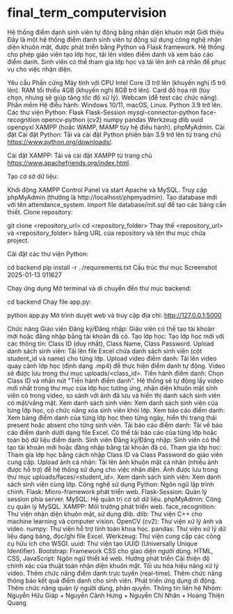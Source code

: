 # final_term_computervision
Hệ thống điểm danh sinh viên tự động bằng nhận diện khuôn mặt
Giới thiệu
Đây là một hệ thống điểm danh sinh viên tự động sử dụng công nghệ nhận diện khuôn mặt, được phát triển bằng Python và Flask framework. Hệ thống cho phép giáo viên tạo lớp học, tải lên video điểm danh và xem báo cáo điểm danh. Sinh viên có thể tham gia lớp học và tải lên ảnh cá nhân để phục vụ cho việc nhận diện.

Yêu cầu
Phần cứng
Máy tính với CPU Intel Core i3 trở lên (khuyến nghị i5 trở lên).
RAM tối thiểu 4GB (khuyến nghị 8GB trở lên).
Card đồ họa rời (tùy chọn, nhưng sẽ giúp tăng tốc độ xử lý).
Webcam (để test các chức năng).
Phần mềm
Hệ điều hành: Windows 10/11, macOS, Linux.
Python 3.9 trở lên.
Các thư viện Python:
Flask
Flask-Session
mysql-connector-python
face-recognition
opencv-python (cv2)
numpy
pandas
Werkzeug
dlib
uuid
openpyxl
XAMPP (hoặc WAMP, MAMP tùy hệ điều hành).
phpMyAdmin.
Cài đặt
Cài đặt Python: Tải và cài đặt Python phiên bản 3.9 trở lên từ trang chủ https://www.python.org/downloads/.

Cài đặt XAMPP: Tải và cài đặt XAMPP từ trang chủ https://www.apachefriends.org/index.html.

Tạo cơ sở dữ liệu:

Khởi động XAMPP Control Panel và start Apache và MySQL.
Truy cập phpMyAdmin (thường là http://localhost/phpmyadmin).
Tạo database mới với tên attendance_system.
Import file database/init.sql để tạo các bảng cần thiết.
Clone repository:

git clone <repository_url>
cd <repository_folder>
Thay thế <repository_url> và <repository_folder> bằng URL của repository và tên thư mục chứa project.

Cài đặt các thư viện Python:

cd backend
pip install -r ../requirements.txt
Cấu trúc thư mục
Screenshot 2025-01-13 011627

Chạy ứng dụng
Mở terminal và di chuyển đến thư mục backend:

cd backend
Chạy file app.py:

python app.py
Mở trình duyệt web và truy cập địa chỉ: http://127.0.0.1:5000

Chức năng
Giáo viên
Đăng ký/Đăng nhập: Giáo viên có thể tạo tài khoản mới hoặc đăng nhập bằng tài khoản đã có.
Tạo lớp học: Tạo lớp học mới với các thông tin: Class ID (duy nhất), Class Name, Class Password.
Upload danh sách sinh viên: Tải lên file Excel chứa danh sách sinh viên (cột student_id và name) cho từng lớp.
Upload video điểm danh: Tải lên video quay cảnh lớp học (định dạng .mp4) để thực hiện điểm danh tự động. Video sẽ được lưu trong thư mục uploads/<class_id>.
Tiến hành điểm danh: Chọn Class ID và nhấn nút "Tiến hành điểm danh". Hệ thống sẽ tự động lấy video mới nhất trong thư mục của lớp học tương ứng, nhận diện khuôn mặt sinh viên có trong video, so sánh với ảnh đã lưu và hiển thị danh sách sinh viên có mặt/vắng mặt.
Xem danh sách sinh viên: Xem danh sách sinh viên của từng lớp học, có chức năng xóa sinh viên khỏi lớp.
Xem báo cáo điểm danh: Xem bảng điểm danh của từng lớp học theo từng ngày, hiển thị trạng thái present hoặc absent cho từng sinh viên.
Tải báo cáo điểm danh: Tải về báo cáo điểm danh dưới dạng file Excel. Có thể tải báo cáo của từng lớp hoặc toàn bộ dữ liệu điểm danh.
Sinh viên
Đăng ký/Đăng nhập: Sinh viên có thể tạo tài khoản mới hoặc đăng nhập bằng tài khoản đã có.
Tham gia lớp học: Tham gia lớp học bằng cách nhập Class ID và Class Password do giáo viên cung cấp.
Upload ảnh cá nhân: Tải lên ảnh khuôn mặt cá nhân (nhiều ảnh được hỗ trợ) để hệ thống sử dụng cho việc nhận diện. Ảnh được lưu trong thư mục uploads/faces/<student_id>.
Xem danh sách sinh viên: Xem danh sách sinh viên cùng lớp.
Công nghệ sử dụng
Python: Ngôn ngữ lập trình chính.
Flask: Micro-framework phát triển web.
Flask-Session: Quản lý session phía server.
MySQL: Hệ quản trị cơ sở dữ liệu.
phpMyAdmin: Công cụ quản lý MySQL.
XAMPP: Môi trường phát triển web.
face_recognition: Thư viện nhận diện khuôn mặt, sử dụng dlib.
dlib: Thư viện C++ cho machine learning và computer vision.
OpenCV (cv2): Thư viện xử lý ảnh và video.
numpy: Thư viện hỗ trợ tính toán khoa học.
pandas: Thư viện xử lý dữ liệu dạng bảng, đọc/ghi file Excel.
Werkzeug: Thư viện cung cấp các công cụ hữu ích cho WSGI.
uuid: Thư viện tạo UUID (Universally Unique Identifier).
Bootstrap: Framework CSS cho giao diện người dùng.
HTML, CSS, JavaScript: Ngôn ngữ thiết kế web.
Hướng phát triển
Cải thiện độ chính xác của thuật toán nhận diện khuôn mặt.
Tối ưu hóa hiệu năng xử lý video.
Thêm chức năng điểm danh trực tuyến (real-time).
Thêm chức năng thông báo kết quả điểm danh cho sinh viên.
Phát triển ứng dụng di động.
Thêm chức năng quản lý người dùng, phân quyền.
Thông tin liên hệ
Nhóm: Nguyễn Hữu Giáp + Nguyễn Cảnh Hưng + Nguyễn Chí Nhân + Hoàng Thiện Quang
